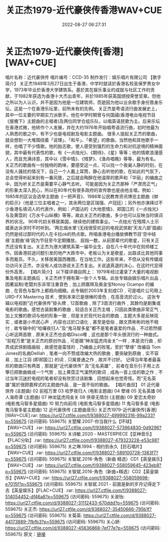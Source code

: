﻿---
title: 关正杰1979-近代豪侠传香港WAV+CUE
date: 2022-08-27 06:27:31
categories: WAV车载音乐、镜像
tags: 华语中文
---
# 关正杰1979-近代豪侠传[香港][WAV+CUE]

唱片名称：近代豪侠传
唱片编号：CCD-35
制作发行：娱乐唱片有限公司
【歌手简介】
关正杰1949年3月27日出生于香港，中学时就读於香港名校圣保罗男女中学，1973年毕业於香港大学建筑系。基於其在娱乐事业的成就与社区工作的贡献，于1982年获选为香港十大杰出青年，并於1985年获英国颁授荣誉奖章。但他之所以为人认识，并不是因为他是一位建筑师，而是因为他以业余歌手身份晋身乐坛，这是一个在香港乐坛里，前所未有的先例。
关正杰是粤语流行曲发展史上，其中一位主要的早期实力派歌手。他在中学时期曾与何国禧(香港电台电视节目《屋檐下》主题曲的主唱者)及两位同学合组乐队，以唱英语民歌为主。后来乐坛在香港式微，他转作个人发展，并在大约1976年开始唱粤语流行曲，初时他最为人熟悉的歌之中，有不少也是电视剧及电影主题曲。
很多人提起关正杰的歌曲，就会想到一大堆围绕着「说理」、「和平」、「希望」的歌曲，当然他和其他歌手一样，也唱了不少情歌。他的励志歌，使人感受到强烈的生命力和对抗逆境的精神面貌，其中最有代表性的歌，有《一点烛光》、《期待》、《星》等等；他的情歌浪漫感人，而且充满诗意，其中以《雪中情》、《残梦》、《渔舟唱晚》等等，最为有名。
关正杰的歌曲有一份独特的韵味，要感受这一点，可以找一个夜阑人静的时刻，在没有人骚扰的情况下，自己一个人戴上耳筒，静心去听他的歌，在如此的气氛下，总会觉得听起来别有一番风致，之后就会陶醉在他温厚的歌声和「华丽」的编曲之中，因为听关正杰是需要平心静气去听。
可能是因为关正杰那种「严肃而正气」的形象太深入民心，所以在80年代有很多政府的宣传歌也是由他主唱，例如：1985年的区议会选举主题曲《一把声音》、1986年公民教育资讯博览主题曲《蚌的启示》（他是三位主唱者之一，其余两位是区瑞强、卢冠廷）；另外他亦演绎过不少香港名填词人的代表作，例如：卢国沾的《大地恩情》、郑国江的《一点烛光》与及黄霑的《万水千山纵横》等等，故此关正杰的歌曲，多少也可以反映当时填词界的状况。
90年代初关移居美国，继续他的建筑事业。'一点烛光'在残障人士示威表达诉求时不时听到。'两忘烟水里'(无线很受欢迎的电视武侠剧'天龙八部'插曲)仍然是经过那时代的人在卡拉ok的热点歌。所唱香港电台播放佛教节目'空中结缘'主题曲'缘'因为节目至今定期播放。
屈指一数，从前那辈代的歌星，只有关正杰还没有复出。关正杰为港大建筑系第一届毕业生，自在八十年代中在则师楼工作。因香港前途问题引发的地产大跌市中，老板认为关是歌星，出路该比其他同事多而裁员。不久，关移居美国西雅图，在当地工作。这些年来，不但从没有传媒成功访问关正杰，亦没有人成功游说关正杰复出。关说退真退的决心，在这时代显得份外高贵。
【唱片简介】
以下碟评摘自网上：
1979年经过灌录了大量的电视剧集及电影主题曲后﹐关正杰终于拥有第一张个人专辑。此张专辑由娱乐唱片出品﹐因著监制/老闆刘东非常注重音色﹐加上顾嘉辉及奥金宝Nonoy
Ocampo 的编曲﹐在音色与製作上都趋向细緻。此专辑於2003年复刻成CD﹐可是唱片公司用上 URD-FX Mastering
技术﹐使到本来已是很棒的音色﹐在高音流於过火。
这张专辑以电视剧“近代豪侠传”掛头牌﹐12首歌曲﹐除了3首流行曲外﹐其餘均是剧集或电影的歌曲。感觉古装剧集的歌曲﹐较适合关正杰主唱﹐只因此类歌曲非常正气﹐加上文雅的歌词与他的形象一致﹐但是关於现代社会的歌曲﹐主题大多是反映现实﹐或者是小市民心声﹐内容也过於口语化﹐甚至是低俗﹐跟文质彬彬的他不相付﹐故专辑中的“哈囉夜归人”及“鬼马智多星”都不是笔者喜爱的作品﹐不过若然细心听这两首歌﹐原来关正杰也会唱Disco哩﹐这也是那个年头很流行的一种曲式。
“前程万里”是关正杰的原创作品﹐可是跟“神龙猛虎闯金关”一样﹐本是流行曲﹐却弄成武侠剧插曲般﹐故感觉是蛮怪的﹐乃编曲上的败笔。至於“孽缘”
改编自 Tom Jones的名曲Delilah﹐笔者一向不赞成改编大热的歌曲﹐要突破到原曲﹐实不容易﹐加上江羽 (即郑国江)
的词﹐只属普通之作﹐故并不讨好。
记得当年笔者最喜欢的歌曲只有两首﹐那就是“近代豪侠传” 及“无名英雄”﹐
前者在音乐引子用上古箏已把歌曲做成一个气势﹐加上黄霑正气澟然的歌词﹐成為一首上佳的歌之作﹐不过当年沉迷於电视的笔者却没有欣赏过该剧集﹐回想起来也觉奇怪。而“无名英雄”属於很顾嘉辉式的主题曲作品﹐是一首不俗的歌曲。
【唱片曲目】
01 近代豪侠传 (主题曲)
02 前程万里
03 哈罗夜归人 (电影主题曲)
04 孽缘
05 无名英雄
06 人海奇谭 (主题曲)
07 神龙猛虎闯金关
08 侠骨无情剑 (主题曲)
09 爱恋太奇妙 (电影鬼马智多星插曲)
10 努力向前闯 (电影鬼马智多星插曲)
11 鬼马智多星 (电影鬼马智多星主题曲)
12 近代豪侠传 (主题曲音乐)
关正杰1979-近代豪侠传[香港][WAV+CUE].rar: https://url27.ctfile.com/f/9388027-499992316-99a233?p=559675
(访问密码: 559675)
关楚耀.2007-你当我什么【环球】【WAV+CUE】.rar: https://url27.ctfile.com/f/9388027-573964830-0d9296?p=559675
(访问密码: 559675)
关诗敏.2020 - MASTERPIECE【亚神音乐】【FLAC分轨】.rar: https://url27.ctfile.com/f/9388027-479323228-e53c98?p=559675
(访问密码: 559675)
关之琳.1994 - 相约到永久【巨石唱片】【WAV+CUE】.rar: https://url27.ctfile.com/f/9388027-589100728-1383f7?p=559675
(访问密码: 559675)
关智斌.2016-角色（新曲 精选）CD1【英皇娱乐】【WAV+CUE】.rar: https://url27.ctfile.com/f/9388027-558059645-423eb8?p=559675
(访问密码: 559675)
关智斌.2016-角色（新曲+精选）CD2【英皇娱乐】【WAV+CUE】.rar: https://url27.ctfile.com/f/9388027-558059698-e7015f?p=559675
(访问密码: 559675)
关智斌.2021 - 前面是新的岁月记得走下去【英皇娱乐】【FLAC+CUE】.rar: https://url27.ctfile.com/f/9388027-514054452-df46a8?p=559675
(访问密码: 559675)
关淑怡: https://url27.ctfile.com/d/9388027-31112433-670ddd?p=559675
(访问密码: 559675)
关正杰: https://url27.ctfile.com/d/9388027-35450666-795b1f?p=559675
(访问密码: 559675)
关菊英: https://url27.ctfile.com/d/9388027-44173889-7fbfb3?p=559675
(访问密码: 559675)
关心妍: https://url27.ctfile.com/d/9388027-45636868-7ef77e?p=559675
(访问密码: 559675)
原文：[链接](https://blog.sina.com.cn/s/blog_1647c7e7601030z2t.html)